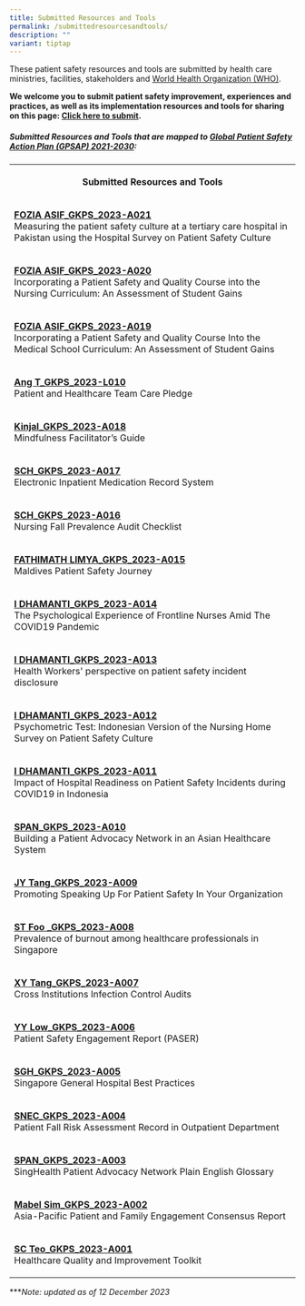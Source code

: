 ```yaml
---
title: Submitted Resources and Tools
permalink: /submittedresourcesandtools/
description: ""
variant: tiptap
---
```

<p>These patient safety resources and tools are submitted by health care ministries, facilities, stakeholders and <a href="https://www.who.int/" rel="noopener noreferrer nofollow" target="_blank">World Health Organization (WHO)</a>.</p><p><strong>We welcome you to submit patient safety improvement, experiences and practices, as well as its implementation resources and tools for sharing on this page: <a href="https://form.gov.sg/64631e5f0fbfe400126c8e0d" rel="noopener noreferrer nofollow" target="_blank">Click here to submit</a>.</strong></p><h5>Submitted Resources and Tools that are mapped to <a href="https://www.who.int/teams/integrated-health-services/patient-safety/policy/global-patient-safety-action-plan" rel="noopener noreferrer nofollow" target="_blank">Global Patient Safety Action Plan (GPSAP) 2021-2030</a>:</h5><table><tbody><tr><th rowspan="1" colspan="1"><p>Submitted Resources and Tools</p></th></tr><tr><td rowspan="1" colspan="1"><p><strong><u>FOZIA ASIF_GKPS_2023-A021</u></strong><br>Measuring the patient safety culture at a tertiary care hospital in Pakistan using the Hospital Survey on Patient Safety Culture</p></td></tr><tr><td rowspan="1" colspan="1"><p><strong><u>FOZIA ASIF_GKPS_2023-A020<br></u></strong>Incorporating a Patient Safety and Quality Course into the Nursing Curriculum: An Assessment of Student Gains</p></td></tr><tr><td rowspan="1" colspan="1"><p><strong><u>FOZIA ASIF_GKPS_2023-A019<br></u></strong>Incorporating a Patient Safety and Quality Course Into the Medical School Curriculum: An Assessment of Student Gains</p></td></tr><tr><td rowspan="1" colspan="1"><p><strong><u>Ang T_GKPS_2023-L010<br></u></strong>Patient and Healthcare Team Care Pledge</p></td></tr><tr><td rowspan="1" colspan="1"><p><strong><u>Kinjal_GKPS_2023-A018<br></u></strong>Mindfulness Facilitator’s Guide</p></td></tr><tr><td rowspan="1" colspan="1"><p><strong><u>SCH_GKPS_2023-A017<br></u></strong>Electronic Inpatient Medication Record System</p></td></tr><tr><td rowspan="1" colspan="1"><p><strong><u>SCH_GKPS_2023-A016<br></u></strong>Nursing Fall Prevalence Audit Checklist</p></td></tr><tr><td rowspan="1" colspan="1"><p><strong><u>FATHIMATH LIMYA_GKPS_2023-A015<br></u></strong>Maldives Patient Safety Journey</p></td></tr><tr><td rowspan="1" colspan="1"><p><strong><u>I DHAMANTI_GKPS_2023-A014<br></u></strong>The Psychological Experience of Frontline Nurses Amid The COVID19 Pandemic</p></td></tr><tr><td rowspan="1" colspan="1"><p><strong><u>I DHAMANTI_GKPS_2023-A013<br></u></strong>Health Workers' perspective on patient safety incident disclosure</p></td></tr><tr><td rowspan="1" colspan="1"><p><strong><u>I DHAMANTI_GKPS_2023-A012<br></u></strong>Psychometric Test: Indonesian Version of the Nursing Home Survey on Patient Safety Culture</p></td></tr><tr><td rowspan="1" colspan="1"><p><strong><u>I DHAMANTI_GKPS_2023-A011<br></u></strong>Impact of Hospital Readiness on Patient Safety Incidents during COVID19 in Indonesia</p></td></tr><tr><td rowspan="1" colspan="1"><p><strong><u>SPAN_GKPS_2023-A010<br></u></strong>Building a Patient Advocacy Network in an Asian Healthcare System</p></td></tr><tr><td rowspan="1" colspan="1"><p><strong><u>JY Tang_GKPS_2023-A009<br></u></strong>Promoting Speaking Up For Patient Safety In Your Organization</p></td></tr><tr><td rowspan="1" colspan="1"><p><strong><u>ST Foo _GKPS_2023-A008<br></u></strong>Prevalence of burnout among healthcare professionals in Singapore</p></td></tr><tr><td rowspan="1" colspan="1"><p><strong><u>XY Tang_GKPS_2023-A007<br></u></strong>Cross Institutions Infection Control Audits</p></td></tr><tr><td rowspan="1" colspan="1"><p><strong><u>YY Low_GKPS_2023-A006<br></u></strong>Patient Safety Engagement Report (PASER)</p></td></tr><tr><td rowspan="1" colspan="1"><p><strong><u>SGH_GKPS_2023-A005<br></u></strong>Singapore General Hospital Best Practices</p></td></tr><tr><td rowspan="1" colspan="1"><p><strong><u>SNEC_GKPS_2023-A004<br></u></strong>Patient Fall Risk Assessment Record in Outpatient Department</p></td></tr><tr><td rowspan="1" colspan="1"><p><strong><u>SPAN_GKPS_2023-A003<br></u></strong>SingHealth Patient Advocacy Network Plain English Glossary</p></td></tr><tr><td rowspan="1" colspan="1"><p><strong><a href="/tools-and-resources/tools-and-resources/mabelsimgkps2023a002" rel="noopener noreferrer nofollow" target="_blank">Mabel Sim_GKPS_2023-A002</a><u><br></u></strong>Asia-Pacific Patient and Family Engagement Consensus Report</p></td></tr><tr><td rowspan="1" colspan="1"><p><strong><a href="/tools-and-resources/tools-and-resources/scteogkps2023a001/" rel="noopener noreferrer nofollow" target="_blank">SC Teo_GKPS_2023-A001</a><u><br></u></strong>Healthcare Quality and Improvement Toolkit</p></td></tr></tbody></table><p>***<em>Note: updated as of 12 December 2023</em></p>